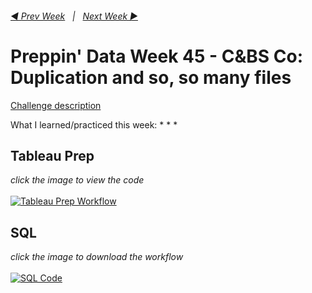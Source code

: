 <h6><a href="../Week_44/README.md">◀  Prev Week</a>&nbsp;&nbsp;&nbsp;|&nbsp;&nbsp;&nbsp;<a href="../Week_46/README.md">Next Week  ▶</a></h6>

# Preppin' Data Week 45 - C&BS Co: Duplication and so, so many files

[Challenge description](https://preppindata.blogspot.com/2019/12/2019-week-45.html)

What I learned/practiced this week:
*
*
*

## Tableau Prep
<i>click the image to view the code</i><br>
<br>
<a href="preppin-data-YYYY-WW.py">
<img src="img-python-code-YYYY-WW.png?raw=true" alt="Tableau Prep Workflow">
</a>

## SQL
<i>click the image to download the workflow</i><br>
<br>
<a href="preppin-data-YYYY-WW.yxzp">
<img src="img-alteryx-YYYY-WW.png?raw=true" alt="SQL Code">
</a>
